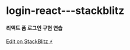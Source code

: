 # login-react---stackblitz

#### 리액트 폼 로그인 구현 연습

[Edit on StackBlitz ⚡️](https://stackblitz.com/edit/react-rp28eu)
